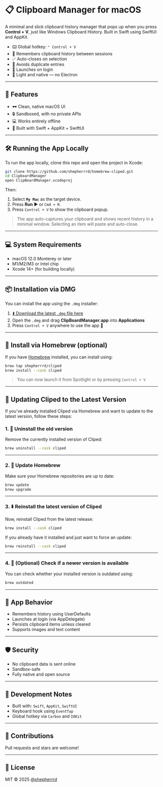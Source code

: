 # 📋 Clipboard Manager for macOS

A minimal and slick clipboard history manager that pops up when you press **Control + V**, just like Windows Clipboard History. Built in Swift using SwiftUI and AppKit.

- ⌨️ Global hotkey: `⌃ Control + V`
- 🧠 Remembers clipboard history between sessions
- ✅ Auto-closes on selection
- 🔁 Avoids duplicate entries
- 🚀 Launches on login
- 💾 Light and native — no Electron

---

## 🚀 Features

- 🕶️ Clean, native macOS UI
- 🔒 Sandboxed, with no private APIs
- 💻 Works entirely offline
- 🧰 Built with Swift + AppKit + SwiftUI

---

## 🛠️ Running the App Locally

To run the app locally, clone this repo and open the project in Xcode:

```bash
git clone https://github.com/shepherrrd/homebrew-cliped.git
cd ClipboardManager
open ClipBoardManager.xcodeproj
```

Then:

1. Select **`My Mac`** as the target device.
2. Press **Run** ▶️ or `Cmd + R`.
3. Press `Control + V` to show the clipboard popup.

> The app auto-captures your clipboard and shows recent history in a minimal window. Selecting an item will paste and auto-close.

---


## 💻 System Requirements

- macOS 12.0 Monterey or later
- M1/M2/M3 or Intel chip
- Xcode 14+ (for building locally)

---

## 📦 Installation via DMG

You can install the app using the `.dmg` installer:

1. [⬇️ Download the latest `.dmg` file here](https://github.com/shepherrrd/homebrew-cliped/releases/latest)
2. Open the `.dmg` and drag **ClipBoardManager.app** into **Applications**
3. Press `Control + V` anywhere to use the app 🎉

---

## 🍺 Install via Homebrew (optional)

If you have [Homebrew](https://brew.sh) installed, you can install using:

```bash
brew tap shepherrrd/cliped
brew install --cask cliped
```

> You can now launch it from Spotlight or by pressing `Control + V`

---

## 🔄 Updating Cliped to the Latest Version

If you've already installed Cliped via Homebrew and want to update to the latest version, follow these steps:

### 1. 🧼 Uninstall the old version
Remove the currently installed version of Cliped:

```bash
brew uninstall --cask cliped
```

---

### 2. 🔁 Update Homebrew

Make sure your Homebrew repositories are up to date:

```bash
brew update
brew upgrade
```

---

### 3. ⬇️ Reinstall the latest version of Cliped

Now, reinstall Cliped from the latest release:

```bash
brew install --cask cliped
```

If you already have it installed and just want to force an update:

```bash
brew reinstall --cask cliped
```

---

### 4. 🧠 (Optional) Check if a newer version is available

You can check whether your installed version is outdated using:

```bash
brew outdated
```

---

## 📂 App Behavior

- Remembers history using UserDefaults
- Launches at login (via AppDelegate)
- Persists clipboard items unless cleared
- Supports images and text content

---

## 🛡️ Security

- No clipboard data is sent online
- Sandbox-safe
- Fully native and open source

---

## 🧪 Development Notes

- Built with: `Swift`, `AppKit`, `SwiftUI`
- Keyboard hook using `EventTap`
- Global hotkey via `Carbon` and `IOKit`

---

## 🤝 Contributions

Pull requests and stars are welcome!

---

## 📄 License

MIT © 2025 [@shepherrrd](https://github.com/shepherrrd)
